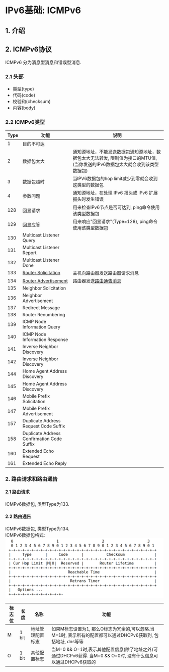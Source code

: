# IPv6基础: ICMPv6

## 1. 介绍
## 2. ICMPv6协议
ICMPv6 分为消息型消息和错误型消息.
### 2.1 头部 
+ 类型(type)
+ 代码(code)
+ 校验和(checksum)
+ 内容(body)

### 2.2 ICMPv6类型
|Type|功能|说明|
|---|---|---|
|1|目的不可达||
|2|数据包太大|通知源地址，不能发送数据包通知源地址，数据包太大无法转发, 限制值为接口的MTU值,(当你发送的IPv6数据包太大就会收到该类型数据包)|
|3|数据包超时|当IPV6数据包的hop limit减少到零就会收到这类型的数据包|
|4|参数问题|通知源地址，在处理 IPv6 报头或 IPv6 扩展报头时发生错误|
|128|回显请求|用来检查IPv6节点是否可达到, ping命令使用该类型数据包|
|129|回显应答|用来响应"回显请求"(Type=128), ping命令使用该类型数据包|
|130|Multicast Listener Query|
|131|Multicast Listener Report|
|132|Multicast Listener Done|
|133|[Router Solicitation](#)|主机向路由器发送路由器请求消息|
|134|[Router Advertisement](#)|路由器发送[路由通告消息](#)|
|135|Neighbor Solicitation|
|136|Neighbor Advertisement|
|137|Redirect Message|
|138|Router Renumbering|
|139|ICMP Node Information Query|
|140|ICMP Node Information Response|
|141|Inverse Neighbor Discovery|
|142|Inverse Neighbor Discovery|
|144|Home Agent Address Discovery|
|145|Home Agent Address Discovery|
|146|Mobile Prefix Solicitation|
|147|Mobile Prefix Advertisement|
|157|Duplicate Address Request Code Suffix|
|158|Duplicate Address Confirmation Code Suffix|
|160|Extended Echo Request|
|161|Extended Echo Reply|

### 2. 路由请求和路由通告
#### 2.1 路由请求
ICMPv6数据包, 类型Type为133. 
#### 2.2 路由通告
ICMPv6数据包, 类型Type为134. <br>
ICMPv6数据包格式:<br>
![](../img/icmpv6-type-134.png)

|标志位|长度|名称|功能|
|---|---|---|---|
|M|1 bit|地址管理配置标志|如果M标志设置为1, 那么O标志为冗余的,可以忽略.当M=1时, 表示所有的配置都可以通过DHCPv6获取到, 包括地址, dns等等|
|O|1 bit|其他配置标志|当M=0 && O=1时,表示其他配置信息(除了地址之外)可通过DHCPv6获得. 当M=0 && O=0时, 没有什么信息可以通过DHCPv6获取的|

